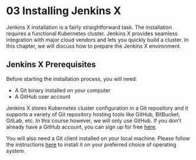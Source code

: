 # 03 Installing Jenkins X

Jenkins X installation is a fairly straightforward task. The installation requires a functional Kubernetes cluster. Jenkins X provides seamless integration with major cloud vendors and lets you quickly build a cluster. In this chapter, we will discuss how to prepare the Jenkins X environment.

## Jenkins X Prerequisites

Before starting the installation process, you will need:

* A Git binary installed on your computer
* A GitHub user account

Jenkins X stores Kubernetes cluster configuration in a Git repository and it supports a variety of Git repository hosting tools like GitHub, BitBucket, GitLab, etc. In this course however, we will only use GitHub. If you don’t already have a GitHub account, you can sign up for free [here](https://github.com).

You will also need a Git client installed on your local machine. Please follow the instructions [here](https://git-scm.com/downloads) to install it on your preferred choice of operating system.

##
